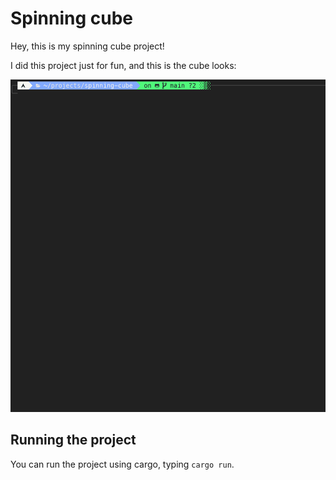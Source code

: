 # Spinning cube

Hey, this is my spinning cube project!

I did this project just for fun, and this is the cube looks:

![spinning cube](static/spinning-cube.gif)

## Running the project
You can run the project using cargo, typing `cargo run`.
